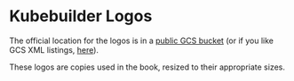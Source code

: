 # Kubebuilder Logos

The official location for the logos is in a [public GCS
bucket][kb-logos-gcs] (or if you like GCS XML listings,
[here][kb-logos-gcs-direct]).

These logos are copies used in the book, resized to their appropriate
sizes.

[kb-logos-gcs]: https://console.cloud.google.com/storage/browser/kubebuilder-logos

[kb-logos-gcs-direct]: https://storage.googleapis.com/kubebuilder-logos
